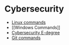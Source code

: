 # Cybersecurity

- [Linux commands](Linux%20commands.md)
- [[Windows Commands]]
- [Cybersecurity E-degree](Cybersecurity%20E-degree.md)
- [Git commands](Git%20commands.md)

